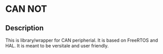 # CAN NOT
## Description
This is library/wrapper for CAN peripherial. It is based on FreeRTOS and HAL. It is meant to be versitale and user friendly.